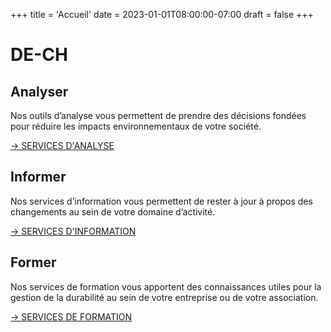 +++
title = 'Accueil'
date = 2023-01-01T08:00:00-07:00
draft = false
+++

# DE-CH
 
## Analyser

Nos outils d’analyse vous permettent de prendre des décisions fondées pour réduire les impacts environnementaux de votre société.

[→ SERVICES D'ANALYSE](/services/analyser.en-us)

## Informer

Nos services d’information vous permettent de rester à jour à propos des changements au sein de votre domaine d’activité.

[→ SERVICES D'INFORMATION](/services/informer.fr-ch)

## Former

Nos services de formation vous apportent des connaissances utiles pour la gestion de la durabilité au sein de votre entreprise ou de votre association.

[→ SERVICES DE FORMATION](/services/former.fr-ch)